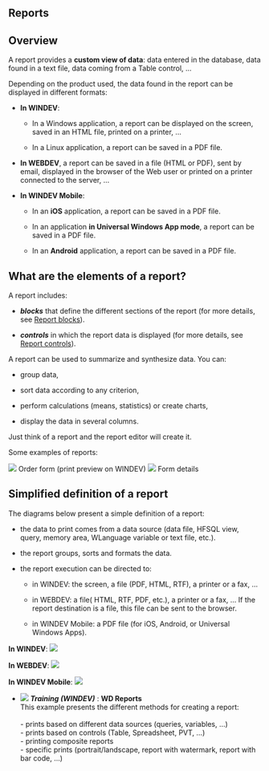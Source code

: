 


## Reports
			



<a name="NOTE1"></a>
<a name="NOTE1_1"></a>


## Overview
<a name="overview_ELTTEXTE000140"></a>
A report provides a **custom view of data**: data entered in the database, data found in a text file, data coming from a Table control, ...

Depending on the product used, the data found in the report can be displayed in different formats:

- **In WINDEV**: 

	- In a Windows application, a report can be displayed on the screen, saved in an HTML file, printed on a printer, ...

	- In a Linux application, a report can be saved in a PDF file. 




- **In WEBDEV**, a report can be saved in a file (HTML or PDF), sent by email, displayed in the browser of the Web user or printed on a printer connected to the server, ...

- **In WINDEV Mobile**: 

	- In an **iOS** application, a report can be saved in a PDF file. 

	- In an application **in Universal Windows App mode**, a report can be saved in a PDF file.

	- In an **Android** application, a report can be saved in a PDF file.







<a name="NOTE2"></a>
<a name="NOTE2_1"></a>


## What are the elements of a report?
<a name="what_are_the_elements_report_ELTTEXTE000164"></a>
A report includes:

- ***blocks*** that define the different sections of the report (for more details, see [Report blocks](../WDChamp/1011040.md)).

- ***controls*** in which the report data is displayed (for more details, see [Report controls](../WDChamp/1013211.md)).




A report can be used to summarize and synthesize data. You can: 

- group data, 

- sort data according to any criterion, 

- perform calculations (means, statistics) or create charts, 

- display the data in several columns.




Just think of a report and the report editor will create it.

Some examples of reports:

![](https://doc.pcsoft.fr/en-US/images/image.awp?langid=3&name=Etat_overview1.gif&type=thumb)
Order form (print preview on WINDEV)
![](https://doc.pcsoft.fr/en-US/images/image.awp?langid=3&name=Etat_overview2.gif&type=thumb)
Form details
<a name="NOTE3"></a>
<a name="NOTE3_1"></a>


## Simplified definition of a report
<a name="simplified_definition_report_ELTTEXTE000188"></a>
The diagrams below present a simple definition of a report:

- the data to print comes from a data source (data file, HFSQL view, query, memory area, WLanguage variable or text file, etc.).

- the report groups, sorts and formats the data.

- the report execution can be directed to: 

	- in WINDEV: the screen, a file (PDF, HTML, RTF), a printer or a fax, ...

	- in WEBDEV: a file( HTML, RTF, PDF, etc.), a printer or a fax, ... If the report destination is a file, this file can be sent to the browser. 

	- in WINDEV Mobile: a PDF file (for iOS, Android, or Universal Windows Apps).







**In WINDEV**: ![](https://doc.pcsoft.fr/en-US/images/image.awp?langid=3&name=P1-Edition-Les-Etats.gif)


**In WEBDEV**: ![](https://doc.pcsoft.fr/en-US/images/image.awp?langid=3&name=P2-Les-etats.gif)


**In WINDEV Mobile**: ![](https://doc.pcsoft.fr/en-US/images/image.awp?langid=3&name=P24-Etats.gif)



- ![](https://doc.pcsoft.fr/en-US/images/image.awp?langid=3&name=WDReports.gif) ***Training (WINDEV)*** : **WD Reports** <br>This example presents the different methods for creating a report:<br><br>- prints based on different data sources (queries, variables, ...)<br>- prints based on controls (Table, Spreadsheet, PVT, ...)<br>- printing composite reports<br>- specific prints (portrait/landscape, report with watermark, report with bar code, ...)


